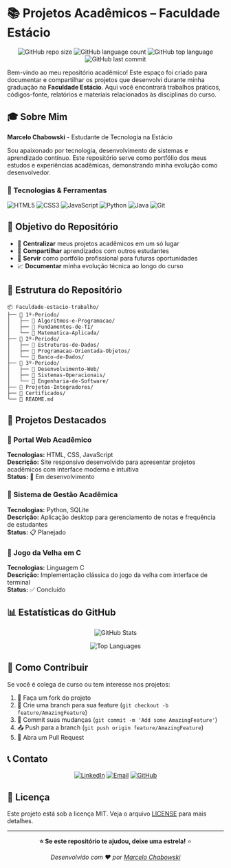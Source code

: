 # 📚 Projetos Acadêmicos – Faculdade Estácio

<div align="center">

![GitHub repo size](https://img.shields.io/github/repo-size/marcelochabowski/Faculdade-estacio-trabalho)
![GitHub language count](https://img.shields.io/github/languages/count/marcelochabowski/Faculdade-estacio-trabalho)
![GitHub top language](https://img.shields.io/github/languages/top/marcelochabowski/Faculdade-estacio-trabalho)
![GitHub last commit](https://img.shields.io/github/last-commit/marcelochabowski/Faculdade-estacio-trabalho)

</div>

Bem-vindo ao meu repositório acadêmico! Este espaço foi criado para documentar e compartilhar os projetos que desenvolvi durante minha graduação na **Faculdade Estácio**. Aqui você encontrará trabalhos práticos, códigos-fonte, relatórios e materiais relacionados às disciplinas do curso.

## 🎓 Sobre Mim

**Marcelo Chabowski** - Estudante de Tecnologia na Estácio

Sou apaixonado por tecnologia, desenvolvimento de sistemas e aprendizado contínuo. Este repositório serve como portfólio dos meus estudos e experiências acadêmicas, demonstrando minha evolução como desenvolvedor.

### 🔧 Tecnologias & Ferramentas
![HTML5](https://img.shields.io/badge/-HTML5-E34F26?style=flat-square&logo=html5&logoColor=white)
![CSS3](https://img.shields.io/badge/-CSS3-1572B6?style=flat-square&logo=css3)
![JavaScript](https://img.shields.io/badge/-JavaScript-F7DF1E?style=flat-square&logo=javascript&logoColor=black)
![Python](https://img.shields.io/badge/-Python-3776AB?style=flat-square&logo=python&logoColor=white)
![Java](https://img.shields.io/badge/-Java-007396?style=flat-square&logo=java)
![Git](https://img.shields.io/badge/-Git-F05032?style=flat-square&logo=git&logoColor=white)

## 💼 Objetivo do Repositório

- 🎯 **Centralizar** meus projetos acadêmicos em um só lugar
- 🤝 **Compartilhar** aprendizados com outros estudantes
- 💼 **Servir** como portfólio profissional para futuras oportunidades
- 📈 **Documentar** minha evolução técnica ao longo do curso

## 📁 Estrutura do Repositório

```
📦 Faculdade-estacio-trabalho/
├── 📂 1º-Periodo/
│   ├── 📂 Algoritmos-e-Programacao/
│   ├── 📂 Fundamentos-de-TI/
│   └── 📂 Matematica-Aplicada/
├── 📂 2º-Periodo/
│   ├── 📂 Estruturas-de-Dados/
│   ├── 📂 Programacao-Orientada-Objetos/
│   └── 📂 Banco-de-Dados/
├── 📂 3º-Periodo/
│   ├── 📂 Desenvolvimento-Web/
│   ├── 📂 Sistemas-Operacionais/
│   └── 📂 Engenharia-de-Software/
├── 📂 Projetos-Integradores/
├── 📂 Certificados/
└── 📄 README.md
```

## 🚀 Projetos Destacados

### 🌟 Portal Web Acadêmico
**Tecnologias:** HTML, CSS, JavaScript  
**Descrição:** Site responsivo desenvolvido para apresentar projetos acadêmicos com interface moderna e intuitiva  
**Status:** 🔄 Em desenvolvimento

### 🌟 Sistema de Gestão Acadêmica
**Tecnologias:** Python, SQLite  
**Descrição:** Aplicação desktop para gerenciamento de notas e frequência de estudantes  
**Status:** 📋 Planejado

### 🌟 Jogo da Velha em C
**Tecnologias:** Linguagem C  
**Descrição:** Implementação clássica do jogo da velha com interface de terminal  
**Status:** ✅ Concluído

## 📊 Estatísticas do GitHub

<div align="center">

![GitHub Stats](https://github-readme-stats.vercel.app/api?username=marcelochabowski&show_icons=true&theme=radical)

![Top Languages](https://github-readme-stats.vercel.app/api/top-langs/?username=marcelochabowski&layout=compact&theme=radical)

</div>

## 🤝 Como Contribuir

Se você é colega de curso ou tem interesse nos projetos:

1. 🍴 Faça um fork do projeto
2. 🌱 Crie uma branch para sua feature (`git checkout -b feature/AmazingFeature`)
3. 📝 Commit suas mudanças (`git commit -m 'Add some AmazingFeature'`)
4. 📤 Push para a branch (`git push origin feature/AmazingFeature`)
5. 🔄 Abra um Pull Request

## 📞 Contato

<div align="center">

[![LinkedIn](https://img.shields.io/badge/-LinkedIn-0077B5?style=for-the-badge&logo=linkedin&logoColor=white)](https://linkedin.com/in/seu-perfil)
[![Email](https://img.shields.io/badge/-Email-D14836?style=for-the-badge&logo=gmail&logoColor=white)](mailto:seu-email@exemplo.com)
[![GitHub](https://img.shields.io/badge/-GitHub-181717?style=for-the-badge&logo=github)](https://github.com/marcelochabowski)

</div>

## 📄 Licença

Este projeto está sob a licença MIT. Veja o arquivo [LICENSE](LICENSE) para mais detalhes.

---

<div align="center">

**⭐ Se este repositório te ajudou, deixe uma estrela!** ⭐

*Desenvolvido com ❤️ por [Marcelo Chabowski](https://github.com/marcelochabowski)*

</div>

